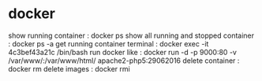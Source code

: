# docker
show running container : docker ps
show all running and stopped container : docker ps -a
get running container terminal : docker exec -it 4c3bef43a21c /bin/bash
run docker like : docker run -d -p 9000:80 -v /var/www/:/var/www/html/ apache2-php5:29062016
delete container : docker rm <container>
delete images : docker rmi <image>
